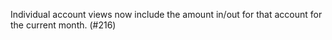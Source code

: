 Individual account views now include the amount in/out for that account for the current month.  (#216)

